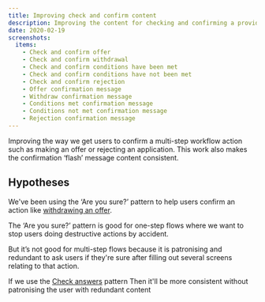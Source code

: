 ```yaml
---
title: Improving check and confirm content
description: Improving the content for checking and confirming a provider workflow action.
date: 2020-02-19
screenshots:
  items:
    - Check and confirm offer
    - Check and confirm withdrawal
    - Check and confirm conditions have been met
    - Check and confirm conditions have not been met
    - Check and confirm rejection
    - Offer confirmation message
    - Withdraw confirmation message
    - Conditions met confirmation message
    - Conditions not met confirmation message
    - Rejection confirmation message
---
```


Improving the way we get users to confirm a multi-step workflow action such as making an offer or rejecting an application. This work also makes the confirmation ‘flash’ message content consistent.

## Hypotheses

We've been using the ‘Are you sure?’ pattern to help users confirm an action like [withdrawing an offer](/manage-teacher-training-applications/withdrawing-an-offer).

The ‘Are you sure?’ pattern is good for one-step flows where we want to stop users doing destructive actions by accident.

But it’s not good for multi-step flows because it is patronising and redundant to ask users if they're sure after filling out several screens relating to that action.

If we use the [Check answers](https://design-system.service.gov.uk/patterns/check-answers/) pattern
Then it'll be more consistent without patronising the user with redundant content
